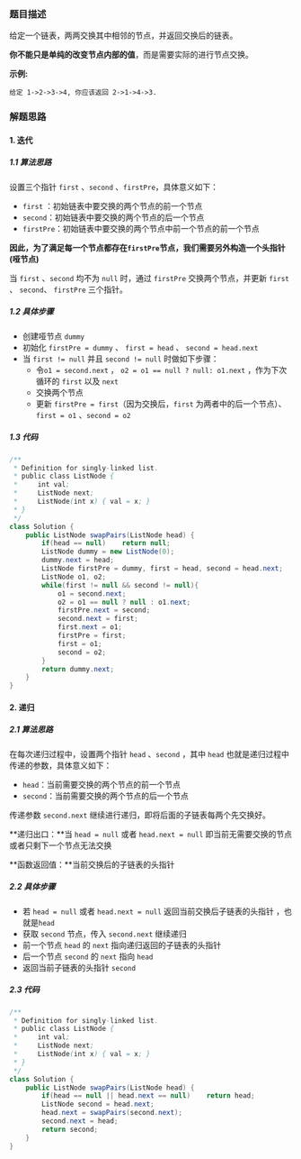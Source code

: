 

### 题目描述

给定一个链表，两两交换其中相邻的节点，并返回交换后的链表。

**你不能只是单纯的改变节点内部的值**，而是需要实际的进行节点交换。

**示例:**

```
给定 1->2->3->4, 你应该返回 2->1->4->3.
```



### 解题思路

#### 1. 迭代

##### 1.1 算法思路

设置三个指针 `first` 、`second` 、`firstPre`，具体意义如下：

- `first` ：初始链表中要交换的两个节点的前一个节点
- `second`：初始链表中要交换的两个节点的后一个节点
- `firstPre`：初始链表中要交换的两个节点中前一个节点的前一个节点

**因此，为了满足每一个节点都存在`firstPre`节点，我们需要另外构造一个头指针(哑节点)**

当 `first` 、`second` 均不为 `null` 时，通过 `firstPre` 交换两个节点，并更新 `first` 、 `second`、 `firstPre` 三个指针。

##### 1.2 具体步骤

- 创建哑节点 `dummy` 
- 初始化 `firstPre = dummy` 、 `first = head` 、 `second = head.next`
- 当 `first != null` 并且 `second != null` 时做如下步骤：
  - 令`o1 = second.next`  ， `o2 = o1 == null ? null: o1.next` ，作为下次循环的 `first` 以及 `next`
  - 交换两个节点
  - 更新 `firstPre = first`（因为交换后，`first` 为两者中的后一个节点）、`first = o1` 、`second = o2`

##### 1.3 代码

```java
/**
 * Definition for singly-linked list.
 * public class ListNode {
 *     int val;
 *     ListNode next;
 *     ListNode(int x) { val = x; }
 * }
 */
class Solution {
    public ListNode swapPairs(ListNode head) {
        if(head == null)    return null;
        ListNode dummy = new ListNode(0);
        dummy.next = head;
        ListNode firstPre = dummy, first = head, second = head.next;
        ListNode o1, o2;
        while(first != null && second != null){
            o1 = second.next;
            o2 = o1 == null ? null : o1.next;
            firstPre.next = second;
            second.next = first;
            first.next = o1;
            firstPre = first;
            first = o1;
            second = o2;
        }
        return dummy.next;
    }
}
```



#### 2. 递归

##### 2.1 算法思路

在每次递归过程中，设置两个指针 `head` 、`second` ，其中 `head` 也就是递归过程中传递的参数，具体意义如下：

-  `head`：当前需要交换的两个节点的前一个节点
- `second`：当前需要交换的两个节点的后一个节点

传递参数 `second.next` 继续进行递归，即将后面的子链表每两个先交换好。

**递归出口：**当 `head = null` 或者 `head.next = null` 即当前无需要交换的节点或者只剩下一个节点无法交换

**函数返回值：**当前交换后的子链表的头指针

##### 2.2 具体步骤

- 若 `head = null` 或者 `head.next = null` 返回当前交换后子链表的头指针 ，也就是`head`
- 获取 `second` 节点，传入 `second.next` 继续递归
- 前一个节点 `head` 的 `next` 指向递归返回的子链表的头指针
- 后一个节点 `second` 的 `next` 指向 `head`
- 返回当前子链表的头指针 `second`

##### 2.3 代码

```java
/**
 * Definition for singly-linked list.
 * public class ListNode {
 *     int val;
 *     ListNode next;
 *     ListNode(int x) { val = x; }
 * }
 */
class Solution {
    public ListNode swapPairs(ListNode head) {
        if(head == null || head.next == null)    return head;
        ListNode second = head.next;
        head.next = swapPairs(second.next);
        second.next = head;
        return second;
    }
}
```


